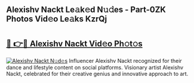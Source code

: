 ## Alexishv Nackt Le𝚊k𝚎d N𝚞𝚍es - Part-0ZK Photos Vid𝚎o Le𝚊ks KzrQj

# <h2><a href="http://fb8rur.evod.top/?m=Alexishv+Nackt">🔗 👉🔴 Alexishv Nackt Vid𝚎o Ph𝚘t𝚘s</a></h2>

[![Alexishv Nackt N𝚞d𝚎s](https://i.imgur.com/8V9OHl7.gif)](http://fb8rur.evod.top/?m=Alexishv+Nackt)
Influencer Alexishv Nackt recognized for their dance and lifestyle content on social platforms. Visionary artist Alexishv Nackt, celebrated for their creative genius and innovative approach to art. 
